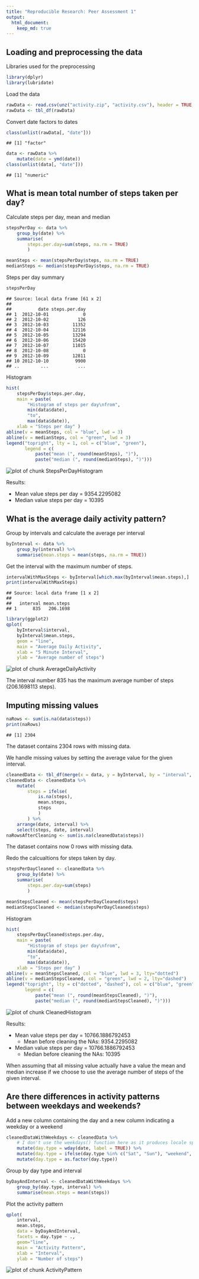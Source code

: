 ```yaml
---
title: "Reproducible Research: Peer Assessment 1"
output: 
  html_document:
    keep_md: true
---
```



## Loading and preprocessing the data

Libraries used for the preprocessing

```r
library(dplyr)
library(lubridate)
```

Load the data

```r
rawData <- read.csv(unz("activity.zip", "activity.csv"), header = TRUE, na.strings = "NA" )
rawData <- tbl_df(rawData)
```

Convert date factors to dates

```r
class(unlist(rawData[, "date"]))
```

```
## [1] "factor"
```

```r
data <- rawData %>% 
    mutate(date = ymd(date))
class(unlist(data[, "date"]))
```

```
## [1] "numeric"
```

## What is mean total number of steps taken per day?

Calculate steps per day, mean and median

```r
stepsPerDay <- data %>% 
    group_by(date) %>% 
    summarise(
        steps.per.day=sum(steps, na.rm = TRUE)
        )

meanSteps <- mean(stepsPerDay$steps, na.rm = TRUE)
medianSteps <- median(stepsPerDay$steps, na.rm = TRUE)
```
Steps per day summary

```r
stepsPerDay
```

```
## Source: local data frame [61 x 2]
## 
##          date steps.per.day
## 1  2012-10-01             0
## 2  2012-10-02           126
## 3  2012-10-03         11352
## 4  2012-10-04         12116
## 5  2012-10-05         13294
## 6  2012-10-06         15420
## 7  2012-10-07         11015
## 8  2012-10-08             0
## 9  2012-10-09         12811
## 10 2012-10-10          9900
## ..        ...           ...
```
Histogram

```r
hist(
    stepsPerDay$steps.per.day, 
    main = paste(
        "Histogram of steps per day\nfrom", 
        min(data$date), 
        "to", 
        max(data$date)), 
    xlab = "Steps per day" )
abline(v = meanSteps, col = "blue", lwd = 3)
abline(v = medianSteps, col = "green", lwd = 3)
legend("topright", lty = 1, col = c("blue", "green"), 
       legend = c(
           paste("mean (", round(meanSteps), ")"), 
           paste("median (", round(medianSteps), ")")))
```

![plot of chunk StepsPerDayHistogram](figure/StepsPerDayHistogram-1.png) 

Results:

- Mean value steps per day = 9354.2295082
- Median value steps per day = 10395


## What is the average daily activity pattern?

Group by intervals and calculate the average per interval

```r
byInterval <- data %>% 
    group_by(interval) %>% 
    summarise(mean.steps = mean(steps, na.rm = TRUE))
```

Get the interval with the maximum number of steps.

```r
intervalWithMaxSteps <- byInterval[which.max(byInterval$mean.steps),]
print(intervalWithMaxSteps)
```

```
## Source: local data frame [1 x 2]
## 
##   interval mean.steps
## 1      835   206.1698
```



```r
library(ggplot2)
qplot(
    byInterval$interval, 
    byInterval$mean.steps, 
    geom = "line", 
    main = "Average Daily Activity",
    xlab = "5 Minute Interval", 
    ylab = "Average number of steps")
```

![plot of chunk AverageDailyActivity](figure/AverageDailyActivity-1.png) 

The interval number 835 has the maximum average number of steps (206.1698113 steps).

## Imputing missing values


```r
naRows <- sum(is.na(data$steps))
print(naRows)
```

```
## [1] 2304
```

The dataset contains 2304 rows with missing data.

We handle missing values by setting the average value for the given interval.

```r
cleanedData <- tbl_df(merge(x = data, y = byInterval, by = "interval", all.x = TRUE, all.y = FALSE))
cleanedData <- cleanedData %>% 
    mutate(
        steps = ifelse(
            is.na(steps), 
            mean.steps, 
            steps
            )
        ) %>%
    arrange(date, interval) %>%
    select(steps, date, interval)
naRowsAfterCleaning <- sum(is.na(cleanedData$steps))
```

The dataset contains now 0 rows with missing data.

Redo the calcualtions for steps taken by day.


```r
stepsPerDayCleaned <- cleanedData %>% 
    group_by(date) %>% 
    summarise(
        steps.per.day=sum(steps)
        )

meanStepsCleaned <- mean(stepsPerDayCleaned$steps)
medianStepsCleaned <- median(stepsPerDayCleaned$steps)
```

Histogram

```r
hist(
    stepsPerDayCleaned$steps.per.day, 
    main = paste(
        "Histogram of steps per day\nfrom", 
        min(data$date), 
        "to", 
        max(data$date)), 
    xlab = "Steps per day" )
abline(v = meanStepsCleaned, col = "blue", lwd = 3, lty="dotted")
abline(v = medianStepsCleaned, col = "green", lwd = 2, lty="dashed")
legend("topright", lty = c("dotted", "dashed"), col = c("blue", "green"),
       legend = c(
           paste("mean (", round(meanStepsCleaned), ")"), 
           paste("median (", round(medianStepsCleaned), ")")))
```

![plot of chunk CleanedHistogram](figure/CleanedHistogram-1.png) 

Results:

- Mean value steps per day = 10766.1886792453
    - Mean before cleaning the NAs: 9354.2295082
- Median value steps per day = 10766.1886792453
    - Median before cleaning the NAs: 10395

When assuming that all missing value actually have a value the mean and median increase if we choose to use the average number of steps of the given interval.

## Are there differences in activity patterns between weekdays and weekends?

Add a new column containing the day and a new column indicating a weekday or a weekend


```r
cleanedDataWithWeekdays <- cleanedData %>%
    # I don't use the weekdays() function here as it produces locale specific values
    mutate(day.type = wday(date, label = TRUE)) %>%
    mutate(day.type = ifelse(day.type %in% c("Sat", "Sun"), "weekend", "weekday")) %>%
    mutate(day.type = as.factor(day.type))
```

Group by day type and interval

```r
byDayAndInterval <- cleanedDataWithWeekdays %>% 
    group_by(day.type, interval) %>% 
    summarise(mean.steps = mean(steps))
```

Plot the activity pattern

```r
qplot(
    interval, 
    mean.steps, 
    data = byDayAndInterval, 
    facets = day.type ~ ., 
    geom="line",
    main = "Activity Pattern",
    xlab = "Interval",
    ylab = "Number of steps") 
```

![plot of chunk ActivityPattern](figure/ActivityPattern-1.png) 


